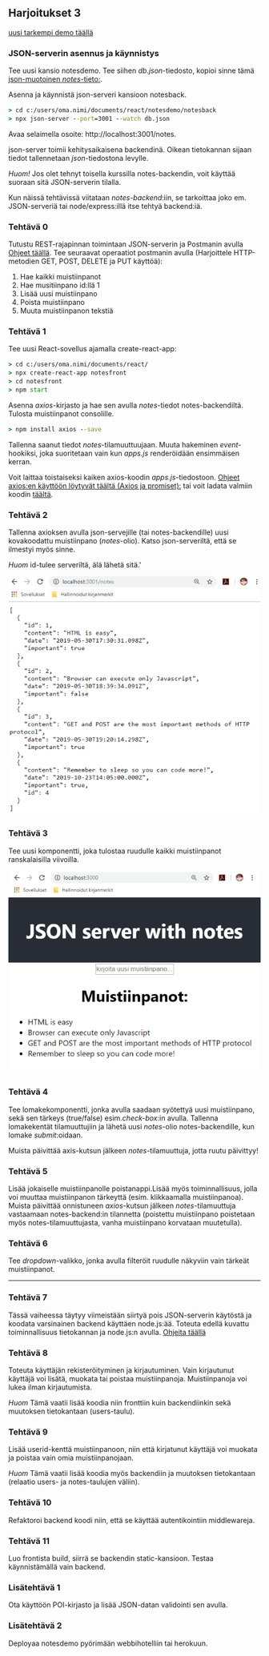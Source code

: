 ## Harjoitukset 3

[uusi tarkempi demo täällä](./demot/notesdemo_osa1.html)

### JSON-serverin asennus ja käynnistys

Tee uusi kansio notesdemo. Tee siihen *db.json*-tiedosto, kopioi sinne tämä [json-muotoinen *notes*-tieto:](https://fullstackopen.com/osa2/palvelimella_olevan_datan_hakeminen).

Asenna ja käynnistä json-serveri kansioon notesback.

```cmd
> cd c:/users/oma.nimi/documents/react/notesdemo/notesback
> npx json-server --port=3001 --watch db.json
```

Avaa selaimella osoite: http://localhost:3001/notes.

json-server toimii kehitysaikaisena backendinä. Oikean tietokannan sijaan tiedot tallennetaan *json*-tiedostona levylle.

*Huom!* Jos olet tehnyt toisella kurssilla notes-backendin, voit käyttää suoraan sitä JSON-serverin tilalla.

Kun näissä tehtävissä viitataan *notes-backend*:iin, se tarkoittaa joko em. JSON-serveriä tai node/express:illä itse tehtyä backend:iä.

### Tehtävä 0

Tutustu REST-rajapinnan toimintaan JSON-serverin ja Postmanin avulla [Ohjeet täällä](../tietokannat/rest-json.html).
Tee seuraavat operaatiot postmanin avulla (Harjoittele HTTP-metodien GET, POST, DELETE ja PUT käyttöä):

1. Hae kaikki muistiinpanot
2. Hae musitiinpano id:llä 1
3. Lisää uusi muistiinpano
4. Poista muistiinpano
5. Muuta muistiinpanon tekstiä

### Tehtävä 1

Tee uusi React-sovellus ajamalla create-react-app:

```cmd
> cd c:/users/oma.nimi/documents/react/
> npx create-react-app notesfront
> cd notesfront
> npm start
```

Asenna *axios*-kirjasto ja hae sen avulla *notes*-tiedot notes-backendiltä. Tulosta muistiinpanot consolille.

```cmd
> npm install axios --save
```

Tallenna saanut tiedot *notes*-tilamuuttuujaan. Muuta hakeminen *event*-hookiksi, joka suoritetaan vain kun *apps.js* renderöidään ensimmäisen kerran.

Voit laittaa toistaiseksi kaiken axios-koodin *apps.js*-tiedostoon. [Ohjeet axios:en käyttöön löytyvät täältä (Axios ja promiset):](https://fullstackopen.com/osa2/palvelimella_olevan_datan_hakeminen) tai voit ladata valmiin koodin [täältä](./axios-service.html).

### Tehtävä 2

Tallenna axioksen avulla json-servejille (tai notes-backendille) uusi kovakoodattu muistiinpano (*notes*-olio). Katso json-serveriltä, että se ilmestyi myös sinne.

*Huom* id-tulee serveriltä, älä lähetä sitä.'

![notes](./img/json_server.PNG)

### Tehtävä 3

Tee uusi komponentti, joka tulostaa ruudulle kaikki muistiinpanot ranskalaisilla viivoilla.

![notes](./img/notes_server.PNG)

### Tehtävä 4

Tee lomakekomponentti, jonka avulla saadaan syötettyä uusi muistiinpano, sekä sen tärkeys (true/false) esim.*check-box*:in avulla. Tallenna lomakekentät tilamuuttujiin ja lähetä uusi *notes*-olio notes-backendille, kun lomake *submit*:oidaan.

Muista päivittää axis-kutsun jälkeen *notes*-tilamuuttuja, jotta ruutu päivittyy!

### Tehtävä 5

Lisää jokaiselle muistiinpanolle poistanappi.Lisää myös toiminnallisuus, jolla voi muuttaa muistiinpanon tärkeyttä (esim. klikkaamalla muistiinpanoa). Muista päivittää onnistuneen *axios*-kutsun jälkeen *notes*-tilamuuttuja vastaamaan notes-backend:in tilannetta (poistettu muistiinpano poistetaan myös notes-tilamuuttujasta, vanha muistiinpano korvataan muutetulla).

### Tehtävä 6

Tee *dropdown*-valikko, jonka avulla filteröit ruudulle näkyviin vain tärkeät muistiinpanot.

---
### Tehtävä 7

Tässä vaiheessa täytyy viimeistään siirtyä pois JSON-serverin käytöstä ja koodata varsinainen backend käyttäen node.js:ää. Toteuta edellä kuvattu toiminnallisuus tietokannan ja node.js:n avulla. [Ohjeita täällä](https://otredu.github.io/frameworks/node.html)

### Tehtävä 8

Toteuta käyttäjän rekisteröityminen ja kirjautuminen. Vain kirjautunut käyttäjä voi lisätä, muokata tai poistaa muistiinpanoja. Muistiinpanoja voi lukea ilman kirjautumista.

*Huom* Tämä vaatii lisää koodia niin fronttiin kuin backendiinkin sekä muutoksen tietokantaan (users-taulu).

### Tehtävä 9

Lisää userid-kenttä muistiinpanoon, niin että kirjatunut käyttäjä voi muokata ja poistaa vain omia muistiinpanojaan.

*Huom* Tämä vaatii lisää koodia myös backendiin ja muutoksen tietokantaan (relaatio users- ja notes-taulujen väliin).

### Tehtävä 10

Refaktoroi backend koodi niin, että se käyttää autentikointiin middlewareja.

### Tehtävä 11

Luo frontista build, siirrä se backendin static-kansioon. Testaa käynnistämällä vain backend.

### Lisätehtävä 1

Ota käyttöön POI-kirjasto ja lisää JSON-datan validointi sen avulla.

### Lisätehtävä 2

Deployaa notesdemo pyörimään webbihotelliin tai herokuun.